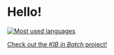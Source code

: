 # Hello!

[![Most used languages](https://github-readme-stats.vercel.app/api/top-langs/?username=benja2998&layout=compact&theme=radical)](https://github.com/anuraghazra/github-readme-stats)

[Check out the *KIB in Batch* project!](https://github.com/KIB-in-Batch)
